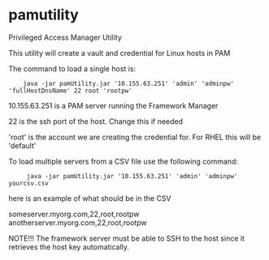 # pamutility
Privileged Access Manager Utility

This utility will create a vault and credential for Linux hosts in PAM

The command to load a single host is:

        java -jar pamUtility.jar '10.155.63.251' 'admin' 'adminpw' 'fullHostDnsName' 22 root 'rootpw'


10.155.63.251 is a PAM server running the Framework Manager

22 is the ssh port of the host. Change this if needed

'root' is the account we are creating the credential for. For RHEL this will be 'default'


To load multiple servers from a CSV file use the following command:

         java -jar pamUtility.jar '10.155.63.251' 'admin' 'adminpw' yourcsv.csv


here is an example of what should be in the CSV

someserver.myorg.com,22,root,rootpw
anotherserver.myorg.com,22,root,rootpw


NOTE!!! The framework server must be able to SSH to the host since it retrieves the host key automatically.

